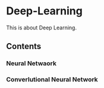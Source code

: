 # Deep-Learning
This is about Deep Learning.
## Contents
### Neural Netwaork
### Converlutional Neural Network
